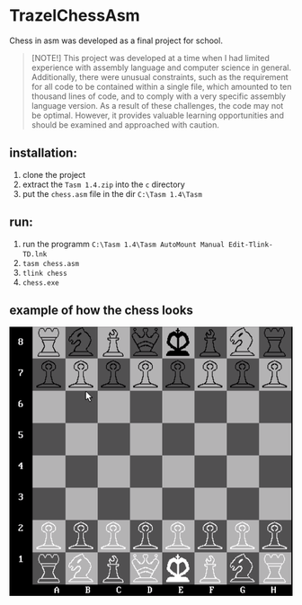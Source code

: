 # TrazelChessAsm
Chess in asm was developed as a final project for school.
> [NOTE!]
> This project was developed at a time when I had limited experience with assembly language and computer science in general. Additionally, there were unusual constraints, such as the requirement for all code to be contained within a single file, which amounted to ten thousand lines of code, and to comply with a very specific assembly language version.
> As a result of these challenges, the code may not be optimal. However, it provides valuable learning opportunities and should be examined and approached with caution.


## installation:
1. clone the project
2. extract the `Tasm 1.4.zip` into the `c` directory
3. put the `chess.asm` file in the dir `C:\Tasm 1.4\Tasm`

## run:
1. run the programm `C:\Tasm 1.4\Tasm AutoMount Manual Edit-Tlink-TD.lnk`
2. `tasm chess.asm`
3. `tlink chess`
4. `chess.exe`

## example of how the chess looks
![Chess Example](chessExample.png)